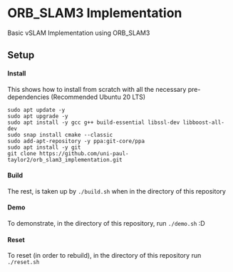 # ORB_SLAM3 Implementation
Basic vSLAM Implementation using ORB_SLAM3

## Setup
#### Install
This shows how to install from scratch with all the necessary pre-dependencies (Recommended Ubuntu 20 LTS)
```
sudo apt update -y
sudo apt upgrade -y
sudo apt install -y gcc g++ build-essential libssl-dev libboost-all-dev
sudo snap install cmake --classic
sudo add-apt-repository -y ppa:git-core/ppa
sudo apt install -y git
git clone https://github.com/uni-paul-taylor2/orb_slam3_implementation.git
```

#### Build
The rest, is taken up by `./build.sh` when in the directory of this repository

#### Demo
To demonstrate, in the directory of this repository, run `./demo.sh` :D

#### Reset
To reset (in order to rebuild), in the directory of this repository run `./reset.sh`
